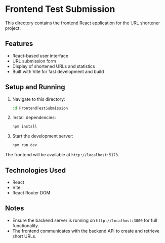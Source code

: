 # Frontend Test Submission

This directory contains the frontend React application for the URL shortener project.

## Features

- React-based user interface
- URL submission form
- Display of shortened URLs and statistics
- Built with Vite for fast development and build

## Setup and Running

1. Navigate to this directory:
   ```bash
   cd FrontendTestSubmission
   ```

2. Install dependencies:
   ```bash
   npm install
   ```

3. Start the development server:
   ```bash
   npm run dev
   ```

The frontend will be available at `http://localhost:5173`.

## Technologies Used

- React
- Vite
- React Router DOM

## Notes

- Ensure the backend server is running on `http://localhost:3000` for full functionality.
- The frontend communicates with the backend API to create and retrieve short URLs.
